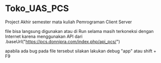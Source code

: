 # Toko_UAS_PCS
Project Akhir semester mata kuliah Pemrograman Client Server


file bisa langsung digunakan atau di Run selama masih terkoneksi dengan Internet karena menggunakan API dari .baseUrl("https://pcs.donnipra.com/index.php/api_pcs/")

apabila ada bug pada file tersebut silakan lakukan debug "app" atau shift + F9
